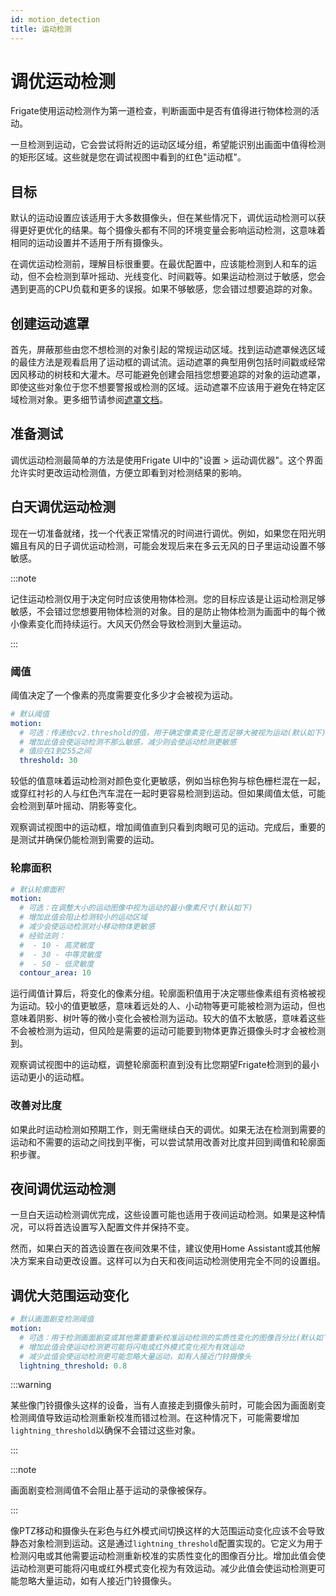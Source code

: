 ```yaml
---
id: motion_detection
title: 运动检测
---
```


# 调优运动检测

Frigate使用运动检测作为第一道检查，判断画面中是否有值得进行物体检测的活动。

一旦检测到运动，它会尝试将附近的运动区域分组，希望能识别出画面中值得检测的矩形区域。这些就是您在调试视图中看到的红色"运动框"。

## 目标

默认的运动设置应该适用于大多数摄像头，但在某些情况下，调优运动检测可以获得更好更优化的结果。每个摄像头都有不同的环境变量会影响运动检测，这意味着相同的运动设置并不适用于所有摄像头。

在调优运动检测前，理解目标很重要。在最优配置中，应该能检测到人和车的运动，但不会检测到草叶摇动、光线变化、时间戳等。如果运动检测过于敏感，您会遇到更高的CPU负载和更多的误报。如果不够敏感，您会错过想要追踪的对象。

## 创建运动遮罩

首先，屏蔽那些由您不想检测的对象引起的常规运动区域。找到运动遮罩候选区域的最佳方法是观看启用了运动框的调试流。运动遮罩的典型用例包括时间戳或经常因风移动的树枝和大灌木。尽可能避免创建会阻挡您想要追踪的对象的运动遮罩，即使这些对象位于您不想要警报或检测的区域。运动遮罩不应该用于避免在特定区域检测对象。更多细节请参阅[遮罩文档](/configuration/masks.md)。

## 准备测试

调优运动检测最简单的方法是使用Frigate UI中的"设置 > 运动调优器"。这个界面允许实时更改运动检测值，方便立即看到对检测结果的影响。

## 白天调优运动检测

现在一切准备就绪，找一个代表正常情况的时间进行调优。例如，如果您在阳光明媚且有风的日子调优运动检测，可能会发现后来在多云无风的日子里运动设置不够敏感。

:::note

记住运动检测仅用于决定何时应该使用物体检测。您的目标应该是让运动检测足够敏感，不会错过您想要用物体检测的对象。目的是防止物体检测为画面中的每个微小像素变化而持续运行。大风天仍然会导致检测到大量运动。

:::

### 阈值

阈值决定了一个像素的亮度需要变化多少才会被视为运动。

```yaml
# 默认阈值
motion:
  # 可选：传递给cv2.threshold的值，用于确定像素变化是否足够大被视为运动(默认如下)
  # 增加此值会使运动检测不那么敏感，减少则会使运动检测更敏感
  # 值应在1到255之间
  threshold: 30
```

较低的值意味着运动检测对颜色变化更敏感，例如当棕色狗与棕色栅栏混在一起，或穿红衬衫的人与红色汽车混在一起时更容易检测到运动。但如果阈值太低，可能会检测到草叶摇动、阴影等变化。

观察调试视图中的运动框，增加阈值直到只看到肉眼可见的运动。完成后，重要的是测试并确保仍能检测到需要的运动。

### 轮廓面积

```yaml
# 默认轮廓面积
motion:
  # 可选：在调整大小的运动图像中视为运动的最小像素尺寸(默认如下)
  # 增加此值会阻止检测较小的运动区域
  # 减少会使运动检测对小移动物体更敏感
  # 经验法则：
  #  - 10 - 高灵敏度
  #  - 30 - 中等灵敏度
  #  - 50 - 低灵敏度
  contour_area: 10
```

运行阈值计算后，将变化的像素分组。轮廓面积值用于决定哪些像素组有资格被视为运动。较小的值更敏感，意味着远处的人、小动物等更可能被检测为运动，但也意味着阴影、树叶等的微小变化会被检测为运动。较大的值不太敏感，意味着这些不会被检测为运动，但风险是需要的运动可能要到物体更靠近摄像头时才会被检测到。

观察调试视图中的运动框，调整轮廓面积直到没有比您期望Frigate检测到的最小运动更小的运动框。

### 改善对比度

如果此时运动检测如预期工作，则无需继续白天的调优。如果无法在检测到需要的运动和不需要的运动之间找到平衡，可以尝试禁用改善对比度并回到阈值和轮廓面积步骤。

## 夜间调优运动检测

一旦白天运动检测调优完成，这些设置可能也适用于夜间运动检测。如果是这种情况，可以将首选设置写入配置文件并保持不变。

然而，如果白天的首选设置在夜间效果不佳，建议使用Home Assistant或其他解决方案来自动更改设置。这样可以为白天和夜间运动检测使用完全不同的设置组。

## 调优大范围运动变化

```yaml
# 默认画面剧变检测阈值
motion:
  # 可选：用于检测画面剧变或其他需要重新校准运动检测的实质性变化的图像百分比(默认如下)
  # 增加此值会使运动检测更可能将闪电或红外模式变化视为有效运动
  # 减少此值会使运动检测更可能忽略大量运动，如有人接近门铃摄像头
  lightning_threshold: 0.8
```

:::warning

某些像门铃摄像头这样的设备，当有人直接走到摄像头前时，可能会因为画面剧变检测阈值导致运动检测重新校准而错过检测。在这种情况下，可能需要增加`lightning_threshold`以确保不会错过这些对象。

:::

:::note

画面剧变检测阈值不会阻止基于运动的录像被保存。

:::

像PTZ移动和摄像头在彩色与红外模式间切换这样的大范围运动变化应该不会导致静态对象检测到运动。这是通过`lightning_threshold`配置实现的。它定义为用于检测闪电或其他需要运动检测重新校准的实质性变化的图像百分比。增加此值会使运动检测更可能将闪电或红外模式变化视为有效运动。减少此值会使运动检测更可能忽略大量运动，如有人接近门铃摄像头。